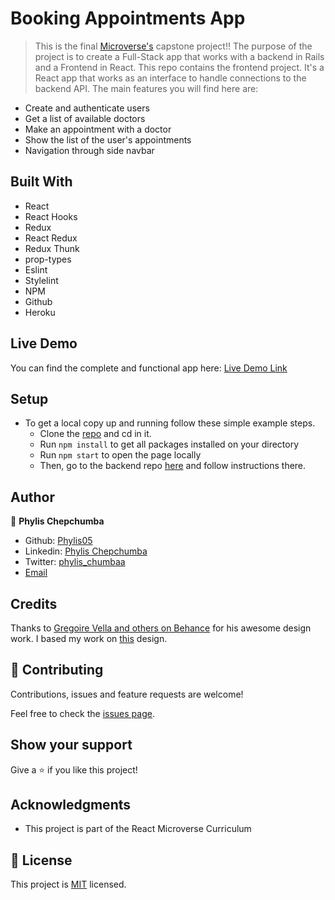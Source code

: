 # Booking Appointments App

> This is the final [Microverse's](www.microverse.org) capstone project!!
The purpose of the project is to create a Full-Stack app that works with a backend in Rails and a Frontend in React.
This repo contains the frontend project.
It's a React app that works as an interface to handle connections to the backend API.
The main features you will find here are:

- Create and authenticate users
- Get a list of available doctors
- Make an appointment with a doctor
- Show the list of the user's appointments
- Navigation through side navbar

## Built With

- React
- React Hooks
- Redux
- React Redux
- Redux Thunk
- prop-types
- Eslint
- Stylelint
- NPM
- Github
- Heroku

## Live Demo

You can find the complete and functional app here:
[Live Demo Link]()

## Setup

- To get a local copy up and running follow these simple example steps.
  - Clone the [repo](https://github.com/Phylis05/appointment-app-front-end) and cd in it.
  - Run `npm install` to get all packages installed on your directory
  - Run `npm start` to open the page locally
  - Then, go to the backend repo [here](https://github.com/Phylis05/appointment-app) and follow instructions there.

## Author

👤 **Phylis Chepchumba**

- Github: [Phylis05](https://github.com/Phylis05)
- Linkedin: [Phylis Chepchumba](https://linkedin.com/phylis-chepchumba)
- Twitter: [phylis_chumbaa](https://twitter.com/phyl_chumba)
- [Email](chumba.phyl@gmail.com)

## Credits

Thanks to [Gregoire Vella and others on Behance](https://www.behance.net/muratk) for his awesome design work. I based my work on  [this](https://www.behance.net/gallery/26425031/Vespa-Responsive-Redesign) design.

## 🤝 Contributing

Contributions, issues and feature requests are welcome!

Feel free to check the [issues page](https://github.com/Phylis05/appointment-app-front-end/issues).

## Show your support

Give a ⭐️ if you like this project!

## Acknowledgments

- This project is part of the React Microverse Curriculum

## 📝 License

This project is [MIT](lic.url) licensed.
